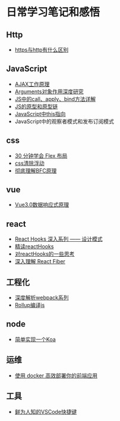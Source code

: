 # 日常学习笔记和感悟

## Http

* [https与http有什么区别](https://juejin.im/post/5af557a3f265da0b9265a498)

## JavaScript

* [AJAX工作原理]([https://github.com/shenshuai89/study-notes/blob/master/notes/AJAX%E5%B7%A5%E4%BD%9C%E5%8E%9F%E7%90%86.md](https://github.com/shenshuai89/study-notes/blob/master/notes/AJAX工作原理.md))
* [Arguments对象作用深度研究]([https://github.com/shenshuai89/study-notes/blob/master/notes/Arguments%E5%AF%B9%E8%B1%A1%E4%BD%9C%E7%94%A8%E6%B7%B1%E5%BA%A6%E7%A0%94%E7%A9%B6.md](https://github.com/shenshuai89/study-notes/blob/master/notes/Arguments对象作用深度研究.md))
* [JS中的call、apply、bind方法详解]([https://github.com/shenshuai89/study-notes/blob/master/notes/JS%E4%B8%AD%E7%9A%84call%E3%80%81apply%E3%80%81bind%E6%96%B9%E6%B3%95%E8%AF%A6%E8%A7%A3.md](https://github.com/shenshuai89/study-notes/blob/master/notes/JS中的call、apply、bind方法详解.md))
* [JS的原型和原型链](https://github.com/shenshuai89/study-notes/blob/master/notes/JS%E7%9A%84%E5%8E%9F%E5%9E%8B%E5%92%8C%E5%8E%9F%E5%9E%8B%E9%93%BE.md)
* [JavaScript中this指向]([https://github.com/shenshuai89/study-notes/blob/master/notes/JavaScript%E4%B8%ADthis%E6%8C%87%E5%90%91.md](https://github.com/shenshuai89/study-notes/blob/master/notes/JavaScript中this指向.md))
* JavaScript中的观察者模式和发布订阅模式

## css

* [30 分钟学会 Flex 布局](https://zhuanlan.zhihu.com/p/25303493)
* [css清除浮动](https://www.cnblogs.com/dolphinX/p/3508869.html)
* [彻底理解BFC原理](https://zhuanlan.zhihu.com/p/25321647)


## vue

* [Vue3.0数据响应式原理](https://juejin.im/post/5d9c9891f265da5b6b630151)

## react

* [React Hooks 深入系列 —— 设计模式](https://zhuanlan.zhihu.com/p/76097158)
* [精读reactHooks](https://zhuanlan.zhihu.com/p/49408348)
* [对reactHooks的一些思考](https://zhuanlan.zhihu.com/p/48264713)
* [深入理解 React Fiber](https://zhuanlan.zhihu.com/p/98295862)

## 工程化

* [深度解析webpack系列](https://juejin.im/post/5e5c65fc6fb9a07cd00d8838)
* [Rollup编译js](https://www.rollupjs.com/)

## node

* [简单实现一个Koa](https://juejin.im/post/5e72b1e8e51d4526e8081022)

## 运维

* [使用 docker 高效部署你的前端应用](https://juejin.im/post/5e66e105f265da5715632090)

## 工具

* [鲜为人知的VSCode快捷键](https://juejin.im/post/5e2024485188254df874102b)

